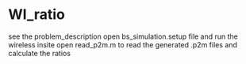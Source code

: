 # WI_ratio
see the problem_description
open bs_simulation.setup file and run the wireless insite
open read_p2m.m to read the generated .p2m files and calculate the ratios
